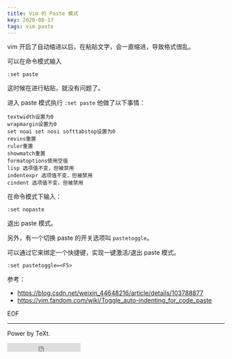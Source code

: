 ```yaml
---
title: Vim 的 Paste 模式
key: 2020-08-17
tags: vim paste
---
```


vim 开启了自动缩进以后，在粘贴文字，会一直缩进，导致格式很乱。

<!--more-->

可以在命令模式输入

```
:set paste
```

这时候在进行粘贴，就没有问题了。

进入 paste 模式执行 `:set paste` 他做了以下事情：

```
textwidth设置为0
wrapmargin设置为0
set noai set nosi softtabstop设置为0
revins重置
ruler重置
showmatch重置
formatoptions使用空值
lisp 选项值不变，但被禁用
indentexpr 选项值不变，但被禁用
cindent 选项值不变，但被禁用
```

在命令模式下输入：

```
:set nopaste
```

退出 paste 模式。


另外，有一个切换 paste 的开关选项叫 `pastetoggle`。

可以通过它来绑定一个快捷键，实现一键激活/退出 paste 模式。

```
:set pastetoggle=<F5>
```




参考：

- https://blog.csdn.net/weixin_44648216/article/details/103788877
- https://vim.fandom.com/wiki/Toggle_auto-indenting_for_code_paste


EOF

---

Power by TeXt.

<iframe src="https://ghbtns.com/github-btn.html?user=kitian616&repo=jekyll-TeXt-theme&type=star&count=true" frameborder="0" scrolling="0" width="170px" height="20px"></iframe>





